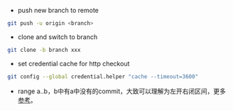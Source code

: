 * push new branch to remote
```bash
git push -u origin <branch>
```
* clone and switch to branch
```bash
git clone -b branch xxx
```
* set credential cache for http checkout
```bash
git config --global credential.helper "cache --timeout=3600"
```
* range a..b，b中有a中没有的commit，大致可以理解为左开右闭区间，更多[参考](https://git-scm.com/book/en/v2/Git-Tools-Revision-Selection)。
